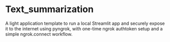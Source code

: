 # Text_summarization
A light application template to run a local Streamlit app and securely expose it to the internet using pyngrok, with one-time ngrok authtoken setup and a simple ngrok.connect workflow.
